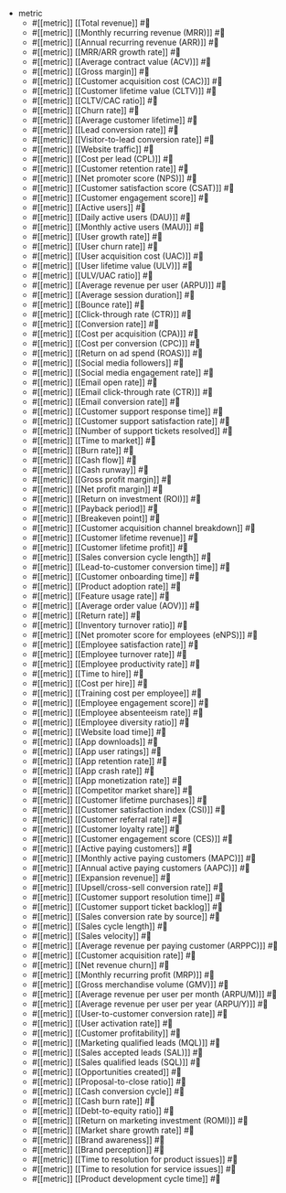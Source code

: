 - metric
  - #[[metric]]  [[Total revenue]] #🔖
  - #[[metric]]  [[Monthly recurring revenue (MRR)]] #🔖
  - #[[metric]]  [[Annual recurring revenue (ARR)]] #🔖
  - #[[metric]]  [[MRR/ARR growth rate]] #🔖
  - #[[metric]]  [[Average contract value (ACV)]] #🔖
  - #[[metric]]  [[Gross margin]] #🔖
  - #[[metric]]  [[Customer acquisition cost (CAC)]] #🔖
  - #[[metric]]  [[Customer lifetime value (CLTV)]] #🔖
  - #[[metric]]  [[CLTV/CAC ratio]] #🔖
  - #[[metric]]  [[Churn rate]] #🔖
  - #[[metric]]  [[Average customer lifetime]] #🔖
  - #[[metric]]  [[Lead conversion rate]] #🔖
  - #[[metric]]  [[Visitor-to-lead conversion rate]] #🔖
  - #[[metric]]  [[Website traffic]] #🔖
  - #[[metric]]  [[Cost per lead (CPL)]] #🔖
  - #[[metric]]  [[Customer retention rate]] #🔖
  - #[[metric]]  [[Net promoter score (NPS)]] #🔖
  - #[[metric]]  [[Customer satisfaction score (CSAT)]] #🔖
  - #[[metric]]  [[Customer engagement score]] #🔖
  - #[[metric]]  [[Active users]] #🔖
  - #[[metric]]  [[Daily active users (DAU)]] #🔖
  - #[[metric]]  [[Monthly active users (MAU)]] #🔖
  - #[[metric]]  [[User growth rate]] #🔖
  - #[[metric]]  [[User churn rate]] #🔖
  - #[[metric]]  [[User acquisition cost (UAC)]] #🔖
  - #[[metric]]  [[User lifetime value (ULV)]] #🔖
  - #[[metric]]  [[ULV/UAC ratio]] #🔖
  - #[[metric]]  [[Average revenue per user (ARPU)]] #🔖
  - #[[metric]]  [[Average session duration]] #🔖
  - #[[metric]]  [[Bounce rate]] #🔖
  - #[[metric]]  [[Click-through rate (CTR)]] #🔖
  - #[[metric]]  [[Conversion rate]] #🔖
  - #[[metric]]  [[Cost per acquisition (CPA)]] #🔖
  - #[[metric]]  [[Cost per conversion (CPC)]] #🔖
  - #[[metric]]  [[Return on ad spend (ROAS)]] #🔖
  - #[[metric]]  [[Social media followers]] #🔖
  - #[[metric]]  [[Social media engagement rate]] #🔖
  - #[[metric]]  [[Email open rate]] #🔖
  - #[[metric]]  [[Email click-through rate (CTR)]] #🔖
  - #[[metric]]  [[Email conversion rate]] #🔖
  - #[[metric]]  [[Customer support response time]] #🔖
  - #[[metric]]  [[Customer support satisfaction rate]] #🔖
  - #[[metric]]  [[Number of support tickets resolved]] #🔖
  - #[[metric]]  [[Time to market]] #🔖
  - #[[metric]]  [[Burn rate]] #🔖
  - #[[metric]]  [[Cash flow]] #🔖
  - #[[metric]]  [[Cash runway]] #🔖
  - #[[metric]]  [[Gross profit margin]] #🔖
  - #[[metric]]  [[Net profit margin]] #🔖
  - #[[metric]]  [[Return on investment (ROI)]] #🔖
  - #[[metric]]  [[Payback period]] #🔖
  - #[[metric]]  [[Breakeven point]] #🔖
  - #[[metric]]  [[Customer acquisition channel breakdown]] #🔖
  - #[[metric]]  [[Customer lifetime revenue]] #🔖
  - #[[metric]]  [[Customer lifetime profit]] #🔖
  - #[[metric]]  [[Sales conversion cycle length]] #🔖
  - #[[metric]]  [[Lead-to-customer conversion time]] #🔖
  - #[[metric]]  [[Customer onboarding time]] #🔖
  - #[[metric]]  [[Product adoption rate]] #🔖
  - #[[metric]]  [[Feature usage rate]] #🔖
  - #[[metric]]  [[Average order value (AOV)]] #🔖
  - #[[metric]]  [[Return rate]] #🔖
  - #[[metric]]  [[Inventory turnover ratio]] #🔖
  - #[[metric]]  [[Net promoter score for employees (eNPS)]] #🔖
  - #[[metric]]  [[Employee satisfaction rate]] #🔖
  - #[[metric]]  [[Employee turnover rate]] #🔖
  - #[[metric]]  [[Employee productivity rate]] #🔖
  - #[[metric]]  [[Time to hire]] #🔖
  - #[[metric]]  [[Cost per hire]] #🔖
  - #[[metric]]  [[Training cost per employee]] #🔖
  - #[[metric]]  [[Employee engagement score]] #🔖
  - #[[metric]]  [[Employee absenteeism rate]] #🔖
  - #[[metric]]  [[Employee diversity ratio]] #🔖
  - #[[metric]]  [[Website load time]] #🔖
  - #[[metric]]  [[App downloads]] #🔖
  - #[[metric]]  [[App user ratings]] #🔖
  - #[[metric]]  [[App retention rate]] #🔖
  - #[[metric]]  [[App crash rate]] #🔖
  - #[[metric]]  [[App monetization rate]] #🔖
  - #[[metric]]  [[Competitor market share]] #🔖
  - #[[metric]]  [[Customer lifetime purchases]] #🔖
  - #[[metric]]  [[Customer satisfaction index (CSI)]] #🔖
  - #[[metric]]  [[Customer referral rate]] #🔖
  - #[[metric]]  [[Customer loyalty rate]] #🔖
  - #[[metric]]  [[Customer engagement score (CES)]] #🔖
  - #[[metric]]  [[Active paying customers]] #🔖
  - #[[metric]]  [[Monthly active paying customers (MAPC)]] #🔖
  - #[[metric]]  [[Annual active paying customers (AAPC)]] #🔖
  - #[[metric]]  [[Expansion revenue]] #🔖
  - #[[metric]]  [[Upsell/cross-sell conversion rate]] #🔖
  - #[[metric]]  [[Customer support resolution time]] #🔖
  - #[[metric]]  [[Customer support ticket backlog]] #🔖
  - #[[metric]]  [[Sales conversion rate by source]] #🔖
  - #[[metric]]  [[Sales cycle length]] #🔖
  - #[[metric]]  [[Sales velocity]] #🔖
  - #[[metric]]  [[Average revenue per paying customer (ARPPC)]] #🔖
  - #[[metric]]  [[Customer acquisition rate]] #🔖
  - #[[metric]]  [[Net revenue churn]] #🔖
  - #[[metric]]  [[Monthly recurring profit (MRP)]] #🔖
  - #[[metric]]  [[Gross merchandise volume (GMV)]] #🔖
  - #[[metric]]  [[Average revenue per user per month (ARPU/M)]] #🔖
  - #[[metric]]  [[Average revenue per user per year (ARPU/Y)]] #🔖
  - #[[metric]]  [[User-to-customer conversion rate]] #🔖
  - #[[metric]]  [[User activation rate]] #🔖
  - #[[metric]]  [[Customer profitability]] #🔖
  - #[[metric]]  [[Marketing qualified leads (MQL)]] #🔖
  - #[[metric]]  [[Sales accepted leads (SAL)]] #🔖
  - #[[metric]]  [[Sales qualified leads (SQL)]] #🔖
  - #[[metric]]  [[Opportunities created]] #🔖
  - #[[metric]]  [[Proposal-to-close ratio]] #🔖
  - #[[metric]]  [[Cash conversion cycle]] #🔖
  - #[[metric]]  [[Cash burn rate]] #🔖
  - #[[metric]]  [[Debt-to-equity ratio]] #🔖
  - #[[metric]]  [[Return on marketing investment (ROMI)]] #🔖
  - #[[metric]]  [[Market share growth rate]] #🔖
  - #[[metric]]  [[Brand awareness]] #🔖
  - #[[metric]]  [[Brand perception]] #🔖
  - #[[metric]]  [[Time to resolution for product issues]] #🔖
  - #[[metric]]  [[Time to resolution for service issues]] #🔖
  - #[[metric]]  [[Product development cycle time]] #🔖


